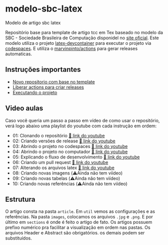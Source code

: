 # modelo-sbc-latex
Modelo de artigo sbc latex

Repositório base para template de artigo tcc em Tex baseado no modelo da SBC - Sociedade Brasileira de Computação disponidel no [site oficial](https://www.sbc.org.br/documentos-da-sbc/summary/169-templates-para-artigos-e-capitulos-de-livros/878-modelosparapublicaodeartigos). Este modelo utiliza o projeto [latex-devcontainer](https://github.com/a-nau/latex-devcontainer) para executar o projeto via [codespaces](https://github.com/features/codespaces). E utiliza o [marvinpinto/actions](https://github.com/marvinpinto/actions/tree/v1.2.1) para gerar releases automaticas.

## Instruções importantes
- [Novo repositorio com base no template](https://github.com/filipecancio/sbc-template/wiki/Criar-um-novo-template)
- [Liberar actions para criar releases](https://github.com/filipecancio/sbc-template/wiki/Liberar-actions-para-criar-releases)
- [Executando o projeto](https://github.com/filipecancio/sbc-template/wiki/Executando-o-projeto)

## Video aulas
Caso você queria um passo a passo em vídeo de como usar o repositório, verá logo abaixo uma playlist do youtube com cada instrução em ordem:
- 01: Clonando o repositório [🔗 link do youtube](https://www.youtube.com/)
- 02: Criando versões de release [🔗 link do youtube](https://www.youtube.com/)
- 03: Abrindo o projeto no codespaces [🔗 link do youtube](https://www.youtube.com/)
- 04: Abrindo o projeto no computador [🔗 link do youtube](https://www.youtube.com/)
- 05: Explicando o fluxo de desenvolvimento [🔗 link do youtube](https://www.youtube.com/)
- 06: Criando um pull request [🔗 link do youtube](https://www.youtube.com/)
- 07: Alterando os arquivos latex [🔗 link do youtube](https://www.youtube.com/)
- 08: Criando novas imagens (⚠️Ainda não tem viídeo)
- 09: Criando novas tabelas (⚠️Ainda não tem viídeo)
- 10: Criando novas referências (⚠️Ainda não tem viídeo)


## Estrutura

O artigo consta na pasta `article`. Em `util` vemos as configurações e as referências. Na pasta `images`, colocamos os arquivos `.jpg` e `.png`. E por último em `sections` é onde é feito o artigo de fato. Os artigos possuem prefixo numérico pra facilitar a visualização em ordem nas pastas. Os arquivos Header e Abstract são obrigatórios. os demais podem ser substituídos.
